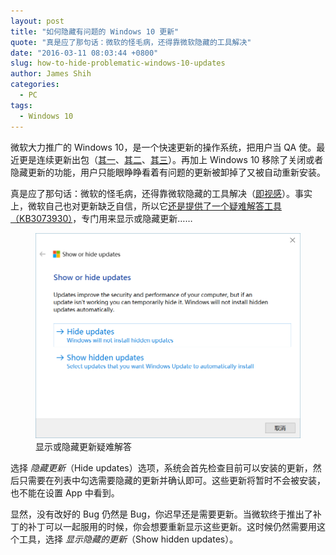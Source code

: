 ```yaml
---
layout: post
title: "如何隐藏有问题的 Windows 10 更新"
quote: "真是应了那句话：微软的怪毛病，还得靠微软隐藏的工具解决"
date: "2016-03-11 08:03:44 +0800"
slug: how-to-hide-problematic-windows-10-updates
author: James Shih
categories:
  - PC
tags:
  - Windows 10
---
```

微软大力推广的 Windows 10，是一个快速更新的操作系统，把用户当 QA 使。最近更是连续更新出包（[其一][1]、[其二][2]、[其三][3]）。再加上 Windows 10 移除了关闭或者隐藏更新的功能，用户只能眼睁睁看着有问题的更新被卸掉了又被自动重新安装。

真是应了那句话：微软的怪毛病，还得靠微软隐藏的工具解决（[即视感][4]）。事实上，微软自己也对更新缺乏自信，所以它[还是提供了一个疑难解答工具（KB3073930）][5]，专门用来显示或隐藏更新……

<figure>
  <img src="/media/2016/2016-03-11-how-to-hide-problematic-windows-10-updates/wushowhide-diagcab.png" srcset="/media/2016/2016-03-11-how-to-hide-problematic-windows-10-updates/wushowhide-diagcab.png 2x" alt="wushowhide-diagcab">
  <figcaption>显示或隐藏更新疑难解答</figcaption>
</figure>

选择 _隐藏更新_（Hide updates）选项，系统会首先检查目前可以安装的更新，然后只需要在列表中勾选需要隐藏的更新并确认即可。这些更新将暂时不会被安装，也不能在设置 App 中看到。

显然，没有改好的 Bug 仍然是 Bug，你迟早还是需要更新。当微软终于推出了补丁的补丁可以一起服用的时候，你会想要重新显示这些更新。这时候仍然需要用这个工具，选择 _显示隐藏的更新_（Show hidden updates）。

[1]: http://news.softpedia.com/news/windows-10-users-upset-with-microsoft-resetting-default-apps-over-and-over-again-496747.shtml
[2]: http://news.softpedia.com/news/how-to-fix-issues-caused-by-windows-10-cumulative-update-kb3140743-501298.shtml
[3]: http://news.softpedia.com/news/it-might-happen-again-windows-10-cumulative-update-kb3140768-fails-to-install-501522.shtml
[4]: /2010/09/10/%E2%80%9C%E6%97%A0%E6%B3%95%E6%89%93%E5%BC%80outlook%E7%AA%97%E5%8F%A3%E2%80%9D%E7%9A%84%E9%97%AE%E9%A2%98/
[5]: https://support.microsoft.com/en-us/kb/3073930
